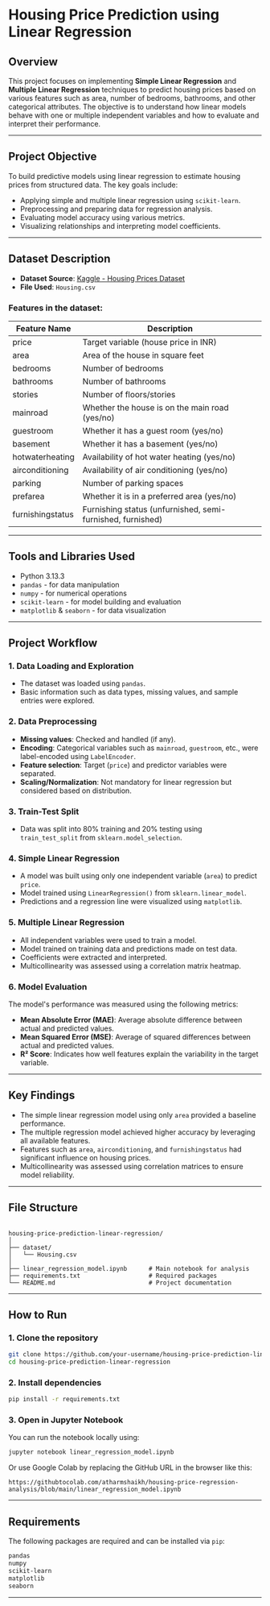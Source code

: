 # Housing Price Prediction using Linear Regression

## Overview

This project focuses on implementing **Simple Linear Regression** and **Multiple Linear Regression** techniques to predict housing prices based on various features such as area, number of bedrooms, bathrooms, and other categorical attributes. The objective is to understand how linear models behave with one or multiple independent variables and how to evaluate and interpret their performance.

---

## Project Objective

To build predictive models using linear regression to estimate housing prices from structured data. The key goals include:

- Applying simple and multiple linear regression using `scikit-learn`.
- Preprocessing and preparing data for regression analysis.
- Evaluating model accuracy using various metrics.
- Visualizing relationships and interpreting model coefficients.

---

## Dataset Description

- **Dataset Source**: [Kaggle - Housing Prices Dataset](https://www.kaggle.com/datasets/yasserh/housing-prices-dataset)
- **File Used**: `Housing.csv`

### Features in the dataset:

| Feature Name        | Description                                               |
|---------------------|-----------------------------------------------------------|
| price               | Target variable (house price in INR)                     |
| area                | Area of the house in square feet                          |
| bedrooms            | Number of bedrooms                                        |
| bathrooms           | Number of bathrooms                                       |
| stories             | Number of floors/stories                                  |
| mainroad            | Whether the house is on the main road (yes/no)            |
| guestroom           | Whether it has a guest room (yes/no)                      |
| basement            | Whether it has a basement (yes/no)                        |
| hotwaterheating     | Availability of hot water heating (yes/no)                |
| airconditioning     | Availability of air conditioning (yes/no)                 |
| parking             | Number of parking spaces                                  |
| prefarea            | Whether it is in a preferred area (yes/no)                |
| furnishingstatus    | Furnishing status (unfurnished, semi-furnished, furnished)|

---

## Tools and Libraries Used

- Python 3.13.3
- `pandas` - for data manipulation
- `numpy` - for numerical operations
- `scikit-learn` - for model building and evaluation
- `matplotlib` & `seaborn` - for data visualization

---

## Project Workflow

### 1. Data Loading and Exploration
- The dataset was loaded using `pandas`.
- Basic information such as data types, missing values, and sample entries were explored.

### 2. Data Preprocessing
- **Missing values**: Checked and handled (if any).
- **Encoding**: Categorical variables such as `mainroad`, `guestroom`, etc., were label-encoded using `LabelEncoder`.
- **Feature selection**: Target (`price`) and predictor variables were separated.
- **Scaling/Normalization**: Not mandatory for linear regression but considered based on distribution.

### 3. Train-Test Split
- Data was split into 80% training and 20% testing using `train_test_split` from `sklearn.model_selection`.

### 4. Simple Linear Regression
- A model was built using only one independent variable (`area`) to predict `price`.
- Model trained using `LinearRegression()` from `sklearn.linear_model`.
- Predictions and a regression line were visualized using `matplotlib`.

### 5. Multiple Linear Regression
- All independent variables were used to train a model.
- Model trained on training data and predictions made on test data.
- Coefficients were extracted and interpreted.
- Multicollinearity was assessed using a correlation matrix heatmap.

### 6. Model Evaluation
The model's performance was measured using the following metrics:
- **Mean Absolute Error (MAE)**: Average absolute difference between actual and predicted values.
- **Mean Squared Error (MSE)**: Average of squared differences between actual and predicted values.
- **R² Score**: Indicates how well features explain the variability in the target variable.

---

## Key Findings

- The simple linear regression model using only `area` provided a baseline performance.
- The multiple regression model achieved higher accuracy by leveraging all available features.
- Features such as `area`, `airconditioning`, and `furnishingstatus` had significant influence on housing prices.
- Multicollinearity was assessed using correlation matrices to ensure model reliability.

---

## File Structure

```

housing-price-prediction-linear-regression/
│
├── dataset/
│   └── Housing.csv
│
├── linear_regression_model.ipynb      # Main notebook for analysis
├── requirements.txt                   # Required packages
└── README.md                          # Project documentation

```

---

## How to Run

### 1. Clone the repository

```bash
git clone https://github.com/your-username/housing-price-prediction-linear-regression.git
cd housing-price-prediction-linear-regression
```

### 2. Install dependencies

```bash
pip install -r requirements.txt
```

### 3. Open in Jupyter Notebook

You can run the notebook locally using:

```bash
jupyter notebook linear_regression_model.ipynb
```

Or use Google Colab by replacing the GitHub URL in the browser like this:

```
https://githubtocolab.com/atharmshaikh/housing-price-regression-analysis/blob/main/linear_regression_model.ipynb
```

---

## Requirements

The following packages are required and can be installed via `pip`:

```txt
pandas
numpy
scikit-learn
matplotlib
seaborn
```

---
